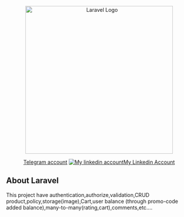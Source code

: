 <p align="center"><a href="https://laravel.com" target="_blank"><img src="https://raw.githubusercontent.com/laravel/art/master/logo-lockup/5%20SVG/2%20CMYK/1%20Full%20Color/laravel-logolockup-cmyk-red.svg" width="400" alt="Laravel Logo"></a></p>

<p align="center">
<a href="https://web.telegram.org/k/#@assylzhan">Telegram account</a>
<a href="https://www.linkedin.com/in/assylzhan-kenzhebayev-501975239/"><img src="https://media.licdn.com/dms/image/D4E35AQFmFJQIpJpqOg/profile-framedphoto-shrink_400_400/0/1669247110774?e=1672329600&v=beta&t=8-KIAG3rmGlfVa6zBzqB3hiWx6puAKbAk9_z-Yx4nz0" alt="My linkedin account">My Linkedin Account</a>
</p>

## About Laravel
 This project have authentication,authorize,validation,CRUD product,policy,storage(image),Cart,user balance (through promo-code added balance),many-to-many(rating,cart),comments,etc....

